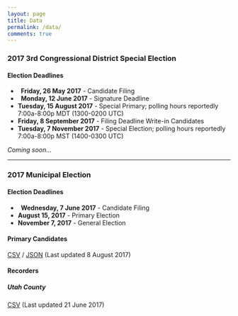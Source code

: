 ```yaml
---
layout: page
title: Data
permalink: /data/
comments: true
---
```


### 2017 3rd Congressional District Special Election

<aside class="notice">
  <h4>Election Deadlines</h4>
  <ul>
    <li><strong><i class="fa fa-check-square"></i>&nbsp; Friday, 26 May 2017</strong> - Candidate Filing</li>
    <li><strong><i class="fa fa-check-square"></i>&nbsp; Monday, 12 June 2017</strong> - Signature Deadline</li>
    <li><strong>Tuesday, 15 August 2017</strong> - Special Primary; polling hours reportedly 7:00a-8:00p MDT (1300-0200 UTC)</li>
    <li><strong>Friday, 8 September 2017</strong> - Filing Deadline Write-in Candidates</li>
    <li><strong>Tuesday, 7 November 2017</strong> - Special Election; polling hours reportedly 7:00a-8:00p MST (1400-0300 UTC)</li>
  </ul>
</aside>

_Coming soon..._

<hr>

### 2017 Municipal Election

<aside class="notice">
  <h4>Election Deadlines</h4>
  <ul>
    <li><strong><i class="fa fa-check-square"></i>&nbsp; Wednesday, 7 June 2017</strong> - Candidate Filing</li>
    <li><strong>August 15, 2017</strong> - Primary Election</li>
    <li><strong>November 7, 2017</strong> - General Election</li>
  </ul>
</aside>

#### Primary Candidates
[CSV](http://electionsutah.org/data/2017-utah-elections-primary.csv) / [JSON](http://electionsutah.org/data/2017-utah-elections-primary.json) (Last updated 8 August 2017)

#### Recorders
##### Utah County
[CSV](http://electionsutah.org/data/2017-utah-county-city-recorders.csv) (Last updated 21 June 2017)

